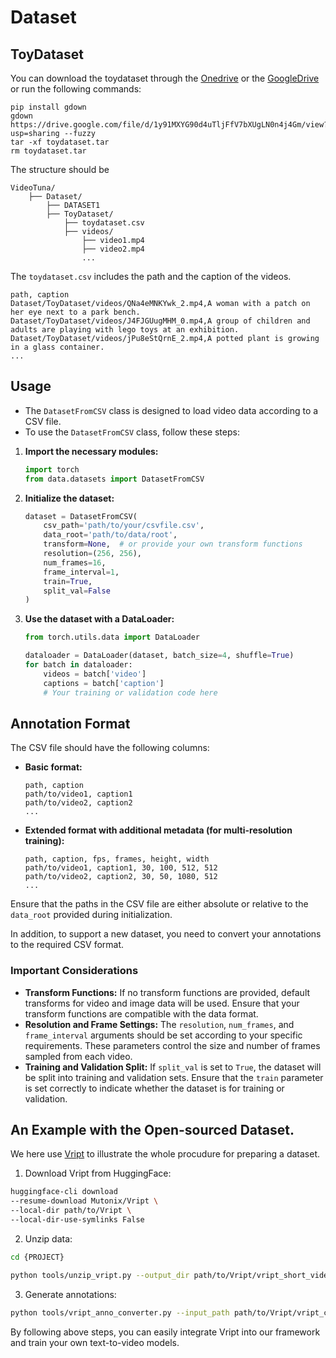 # Dataset

## ToyDataset
You can download the toydataset through the [Onedrive](https://hkustconnect-my.sharepoint.com/:u:/g/personal/zraoac_connect_ust_hk/EV5iJbQ07ydFnLQTc4UFMRABCr5CT6bHZO8_ogYcUJbZEA?e=shkban) or the [GoogleDrive](https://drive.google.com/file/d/1y91MXYG90d4uTljFfV7bXUgLN0n4j4Gm/view?usp=sharing) or run the following commands:
```
pip install gdown
gdown https://drive.google.com/file/d/1y91MXYG90d4uTljFfV7bXUgLN0n4j4Gm/view?usp=sharing --fuzzy
tar -xf toydataset.tar
rm toydataset.tar
```
The structure should be
```
VideoTuna/
    ├── Dataset/
        ├── DATASET1
        ├── ToyDataset/
            ├── toydataset.csv
            ├── videos/
                ├── video1.mp4
                ├── video2.mp4
                ...
```
The `toydataset.csv` includes the path and the caption of the videos.
```
path, caption
Dataset/ToyDataset/videos/QNa4eMNKYwk_2.mp4,A woman with a patch on her eye next to a park bench.
Dataset/ToyDataset/videos/J4FJGUugMHM_0.mp4,A group of children and adults are playing with lego toys at an exhibition.
Dataset/ToyDataset/videos/jPu8eStQrnE_2.mp4,A potted plant is growing in a glass container.
...
```



## Usage

- The `DatasetFromCSV` class is designed to load video data according to a CSV file. 
- To use the `DatasetFromCSV` class, follow these steps:

1. **Import the necessary modules:**
    ```python
    import torch
    from data.datasets import DatasetFromCSV
    ```

2. **Initialize the dataset:**
    ```python
    dataset = DatasetFromCSV(
        csv_path='path/to/your/csvfile.csv',
        data_root='path/to/data/root',
        transform=None,  # or provide your own transform functions
        resolution=(256, 256),
        num_frames=16,
        frame_interval=1,
        train=True,
        split_val=False
    )
    ```

3. **Use the dataset with a DataLoader:**
    ```python
    from torch.utils.data import DataLoader

    dataloader = DataLoader(dataset, batch_size=4, shuffle=True)
    for batch in dataloader:
        videos = batch['video']
        captions = batch['caption']
        # Your training or validation code here
    ```

## Annotation Format

The CSV file should have the following columns:

- **Basic format:**
    ```
    path, caption
    path/to/video1, caption1
    path/to/video2, caption2
    ...
    ```

- **Extended format with additional metadata  (for multi-resolution training):**
    ```
    path, caption, fps, frames, height, width
    path/to/video1, caption1, 30, 100, 512, 512
    path/to/video2, caption2, 30, 50, 1080, 512
    ...
    ```

Ensure that the paths in the CSV file are either absolute or relative to the `data_root` provided during initialization.

In addition, to support a new dataset, you need to convert your annotations to the required CSV format.


### Important Considerations

- **Transform Functions:** If no transform functions are provided, default transforms for video and image data will be used. Ensure that your transform functions are compatible with the data format.
- **Resolution and Frame Settings:** The `resolution`, `num_frames`, and `frame_interval` arguments should be set according to your specific requirements. These parameters control the size and number of frames sampled from each video.
- **Training and Validation Split:** If `split_val` is set to `True`, the dataset will be split into training and validation sets. Ensure that the `train` parameter is set correctly to indicate whether the dataset is for training or validation.


## An Example with the Open-sourced Dataset.
We here use [Vript](https://huggingface.co/datasets/Mutonix/Vript/tree/main) to illustrate the whole procudure for preparing a dataset.

1. Download Vript from HuggingFace:
```bash
huggingface-cli download
--resume-download Mutonix/Vript \
--local-dir path/to/Vript \
--local-dir-use-symlinks False
```

2. Unzip data:
```bash
cd {PROJECT}

python tools/unzip_vript.py --output_dir path/to/Vript/vript_short_videos_clips_unzip --zip_folder path/to/Vript/vript_short_videos_clips
```

3. Generate annotations:
```bash
python tools/vript_anno_converter.py --input_path path/to/Vript/vript_captions/vript_short_videos_captions.jsonl --output_path data/vript_short_videos_captions.csv --video_root path/to/Vript/vript_short_videos_clips_unzip
```

By following above steps, you can easily integrate Vript into our framework and train your own text-to-video models.
